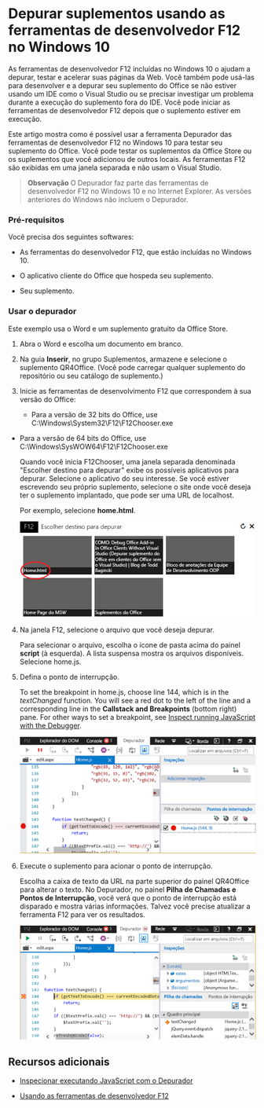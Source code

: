 
# <a name="debug-add-ins-using-f12-developer-tools-on-windows-10"></a>Depurar suplementos usando as ferramentas de desenvolvedor F12 no Windows 10

As ferramentas de desenvolvedor F12 incluídas no Windows 10 o ajudam a depurar, testar e acelerar suas páginas da Web. Você também pode usá-las para desenvolver e a depurar seu suplemento do Office se não estiver usando um IDE como o Visual Studio ou se precisar investigar um problema durante a execução do suplemento fora do IDE. Você pode iniciar as ferramentas de desenvolvedor F12 depois que o suplemento estiver em execução.

Este artigo mostra como é possível usar a ferramenta Depurador das ferramentas de desenvolvedor F12 no Windows 10 para testar seu suplemento do Office. Você pode testar os suplementos da Office Store ou os suplementos que você adicionou de outros locais. As ferramentas F12 são exibidas em uma janela separada e não usam o Visual Studio.

 >**Observação** O Depurador faz parte das ferramentas de desenvolvedor F12 no Windows 10 e no Internet Explorer. As versões anteriores do Windows não incluem o Depurador. 


### <a name="prerequisites"></a>Pré-requisitos

Você precisa dos seguintes softwares:


- As ferramentas do desenvolvedor F12, que estão incluídas no Windows 10. 
    
- O aplicativo cliente do Office que hospeda seu suplemento. 
    
- Seu suplemento. 
    
### <a name="using-the-debugger"></a>Usar o depurador

Este exemplo usa o Word e um suplemento gratuito da Office Store.

1. Abra o Word e escolha um documento em branco. 
    
2. Na guia **Inserir**, no grupo Suplementos, armazene e selecione o suplemento QR4Office. (Você pode carregar qualquer suplemento do repositório ou seu catálogo de suplemento.)
    
3. Inicie as ferramentas de desenvolvimento F12 que correspondem à sua versão do Office:
    
      - Para a versão de 32 bits do Office, use C:\Windows\System32\F12\F12Chooser.exe
    
  - Para a versão de 64 bits do Office, use C:\Windows\SysWOW64\F12\F12Chooser.exe
    

    Quando você inicia F12Chooser, uma janela separada denominada "Escolher destino para depurar" exibe os possíveis aplicativos para depurar. Selecione o aplicativo do seu interesse. Se você estiver escrevendo seu próprio suplemento, selecione o site onde você deseja ter o suplemento implantado, que pode ser uma URL de localhost. 
    
    Por exemplo, selecione **home.html**. 
    
    ![Tela do F12Chooser, apontando para o suplemento bolhas](../images/4f8823a3-595a-4657-83ac-8b235a7ba087.png)

4. Na janela F12, selecione o arquivo que você deseja depurar.
    
    Para selecionar o arquivo, escolha o ícone de pasta acima do painel **script** (à esquerda). A lista suspensa mostra os arquivos disponíveis. Selecione home.js.
    
5. Defina o ponto de interrupção.
    
    To set the breakpoint in home.js, choose line 144, which is in the  _textChanged_ function. You will see a red dot to the left of the line and a corresponding line in the **Callstack and Breakpoints** (bottom right) pane. For other ways to set a breakpoint, see [Inspect running JavaScript with the Debugger](https://msdn.microsoft.com/library/dn255007%28v=vs.85%29.aspx). 
    
    ![Depurador com ponto de interrupção no arquivo home.js](../images/e3cbc7ca-8b21-4ebb-b7a1-93e2364f1d16.png)

6. Execute o suplemento para acionar o ponto de interrupção.
    
    Escolha a caixa de texto da URL na parte superior do painel QR4Office para alterar o texto. No Depurador, no painel **Pilha de Chamadas e Pontos de Interrupção**, você verá que o ponto de interrupção está disparado e mostra várias informações. Talvez você precise atualizar a ferramenta F12 para ver os resultados.
    
    ![Depurador com resultados do ponto de interrupção disparado](../images/e0bcd036-91ce-4509-ae98-6c10b593d61b.png)


## <a name="additional-resources"></a>Recursos adicionais



- [Inspecionar executando JavaScript com o Depurador](https://msdn.microsoft.com/library/dn255007%28v=vs.85%29.aspx)
    
- [Usando as ferramentas de desenvolvedor F12](https://msdn.microsoft.com/pt-br/library/bg182326%28v=vs.85%29.aspx)
    
